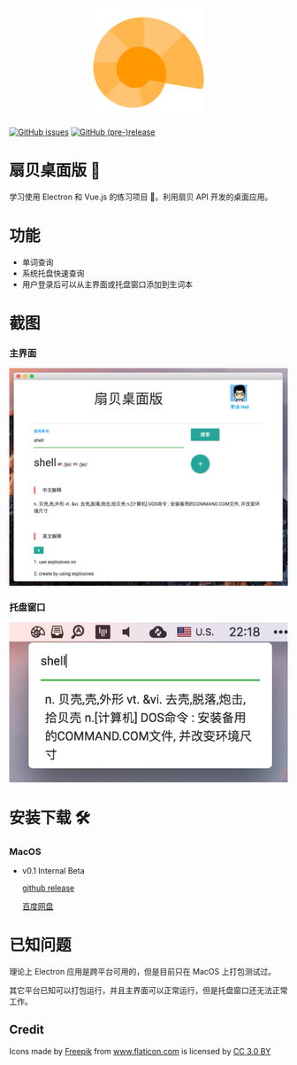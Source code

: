<p align="center">
  <img src="icons/app/icon512.png" width=200 />
</p>

[![GitHub issues](https://img.shields.io/github/issues/NeilLi1992/Electron-Shanbay.svg)](https://github.com/NeilLi1992/Electron-Shanbay/issues)
[![GitHub (pre-)release](https://img.shields.io/github/release/NeilLi1992/Electron-Shanbay/all.svg)]()

# 扇贝桌面版 🐚 
学习使用 Electron 和 Vue.js 的练习项目 🎉。利用扇贝 API 开发的桌面应用。


# 功能
  * 单词查询
  * 系统托盘快速查询
  * 用户登录后可以从主界面或托盘窗口添加到生词本

# 截图
### 主界面
![](assets/screenshots/screenshot1.png)

### 托盘窗口
![](assets/screenshots/screenshot2.png
)

# 安装下载 🛠

### MacOS
* v0.1 Internal Beta
  
  [github release](https://github.com/NeilLi1992/Electron-Shanbay/releases/download/0.1/electron-shanbay-darwin-x64.zip)

  [百度网盘](https://pan.baidu.com/s/1eT5gVGe)

# 已知问题
理论上 Electron 应用是跨平台可用的，但是目前只在 MacOS 上打包测试过。

其它平台已知可以打包运行，并且主界面可以正常运行，但是托盘窗口还无法正常工作。

## Credit
<div>Icons made by <a href="http://www.freepik.com" title="Freepik">Freepik</a> from <a href="https://www.flaticon.com/" title="Flaticon">www.flaticon.com</a> is licensed by <a href="http://creativecommons.org/licenses/by/3.0/" title="Creative Commons BY 3.0" target="_blank">CC 3.0 BY</a></div>